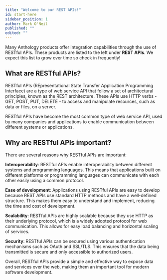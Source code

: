 ```yaml
---
title: "Welcome to our REST APIs!"
id: start-here
sidebar_position: 1
author: Mark O'Neil
published: ""
edited: ""
---
```


Many Anthology products offer integration capabilities through the use of RESTful APIs. These products are listed to the left under **REST APIs**. We expect this list to grow over time so check in frequently!

## What are RESTful APIs?

RESTful APIs (REpresentational State Transfer Application Programming Interface) are a type of web service API that follow a set of architectural principles, known as the REST architecture. These APIs use HTTP verbs - GET, POST, PUT, DELETE - to access and manipulate resources, such as data or files, on a server.

RESTful APIs have become the most common type of web service API, used by many companies and applications to enable communication between different systems or applications.

## Why are RESTful APIs important?

There are several reasons why RESTful APIs are important:

**Interoperability**: RESTful APIs enable interoperability between different systems and programming languages. This means that applications built on different platforms or programming languages can communicate with each other easily using a common protocol.

**Ease of development**: Applications using RESTful APIs are easy to develop because REST APIs use standard HTTP methods and have a well-defined structure. This makes them easy to understand and implement, reducing the time and cost of development.

**Scalability**: RESTful APIs are highly scalable because they use HTTP as their underlying protocol, which is a widely adopted protocol for web communication. This allows for easy load balancing and horizontal scaling of services.

**Security**: RESTful APIs can be secured using various authentication mechanisms such as OAuth and SSL/TLS. This ensures that the data being transmitted is secure and only accessible to authorized users.

Overall, RESTful APIs provide a simple and effective way to expose data and services over the web, making them an important tool for modern software development.
